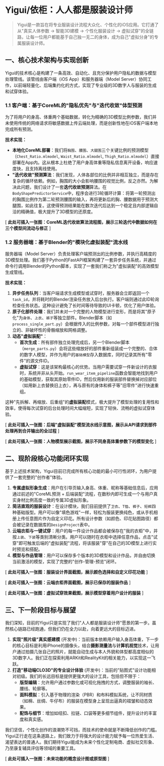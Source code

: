 # Yigui/依柜：人人都是服装设计师

> Yigui是一款旨在将专业服装设计流程大众化、个性化的iOS应用。它打通了从"真实人体参数 → 智能3D建模 → 个性化服装设计 → 虚拟试穿"的全链路，让每一位用户都能基于自己独一无二的身体，成为自己"虚拟分身"的专属服装设计师。

## 一、核心技术架构与实现创新

Yigui的技术核心是构建了一条高效、自动化、且充分保护用户隐私的数据与模型处理管线。该管线由客户端（iOS App）和服务器端（Model Server）协同工作，以前端轻量化、后端集约化的方式，实现了专业级的3D数字人与服装的生成和试穿体验。

### 1.1 客户端：基于CoreML的"隐私优先"与"迭代收敛"体型预测

为了将用户的身高、体重两个基础数据，转化为精确的3D模型比例参数，我们并未使用传统的网络请求将敏感数据上传云端处理，而是创新性地在iOS客户端本地完成所有预测。

**技术实现：**
- **本地化CoreML部署**：我们将`胸围`、`腰围`、`大腿围`三个关键比例的预测模型（`Chest_Ratio.mlmodel`, `Waist_Ratio.mlmodel`, `Thigh_Ratio.mlmodel`）直接部署在App内。这从根本上杜绝了用户身高体重等隐私信息离开设备，响应速度快，且支持离线使用。
- **"迭代收敛"预测算法**：我们发现，人体各部位的比例并非相互独立，而是存在复杂的循环依赖。例如，胸围的大小会影响腰围的视觉比例，反之亦然。为解决此问题，我们设计了一套**迭代收敛预测**算法。在`BodyShapePredictorService`中，程序会进行3轮循环计算：将第一轮预测出的胸围比例作为第二轮预测腰围的输入，再将更新后的胸、腰数据用于预测大腿围，如此往复。这使得预测结果能在数次迭代后达到一个稳定且内部逻辑自洽的精确值，极大提升了3D模型的还原度。

[ **此处可插入一张图：CoreML迭代收敛算法流程图，展示三轮迭代中数据如何在三个模型间流动与修正** ]

### 1.2 服务器端：基于Blender的"模块化虚拟装配"流水线

服务器端（Model Server）负责处理客户端预测出的比例参数，并执行高精度的3D模型处理。我们基于Python的FastAPI框架构建了一套异步任务系统，并通过命令行调用Blender的Python脚本，实现了一套我们称之为"虚拟装配"的高效模型生成管线。

**技术实现：**
1.  **异步任务队列**：当客户端请求生成模型或试穿时，服务器会立即返回一个`task_id`，并将耗时的Blender渲染任务放入后台执行。客户端则通过此ID轮询检查任务状态。这种设计避免了长时间等待导致的UI卡顿，优化了用户体验。
2.  **原子化部件处理**：我们并未对一个完整的人物模型进行变形，而是将其"原子化"为`身体`、`上衣`、`裤子`等独立部件。Blender脚本（如`process_single_part.py`）会根据传入的比例参数，对每一个部件模型进行独立的、非破坏性的骨骼缩放和网格调整。
3.  **动态"虚拟装配"**：
    - **首次生成**：所有部件独立处理完成后，另一个Blender脚本（`merge_parts.py`）会将这些缩放好的部件重新组装成一个完整的、合体的数字人模型，并作为用户的`基础模型`存入数据库，同时记录其所有"零件"的源文件ID。
    - **虚拟试穿**：这是该架构最核心的优势。当用户需要试穿一件新设计的衣服时，系统并非从头开始。`run_wear_item_pipeline`函数会智能地找到用户的基础模型，获取其原始零件ID，然后仅用新的服装部件替换掉对应部位（如用新上衣替换旧上衣），再与原有的身体和裤子等"旧零件"进行快速重组。

这种"先拆解、再缩放、后重组"的**虚拟装配**模式，极大提升了模型处理的复用性和效率，使得每次试穿的后台处理时间大幅缩短，实现了轻快、流畅的虚拟试穿体验。

[ **此处可插入一张图：后端"虚拟装配"模型流水线示意图，展示从API请求到部件处理再到合并输出的全过程** ]

[ **此处可插入一张图：人物模型展示截图，展示不同身高体重参数下的模型变化** ]

## 二、现阶段核心功能闭环实现

基于上述技术架构，Yigui目前已完成所有核心功能的最小可行性闭环，为用户提供了一套完整的"创作者"体验。

1.  **专属虚拟形象生成**：用户在引导页输入身高、体重、昵称等基础信息后，应用通过前述的"CoreML预测 + 后端装配"流程，在数秒内即可生成一个与用户真实身材比例高度一致的专属3D虚拟形象。
2.  **简洁直观的服装设计**：在设计模块，我们目前提供了`卫衣`、`T恤`、`裤子`、`短裤`四种基础版型。用户可以像"填色游戏"一样，轻松为服装更换纯色，或从手机相册上传任意图片作为自定义印花。所有设计参数（如颜色、印花贴图路径）都会被记录在数据库的`DesignProject`表中。
3.  **云端衣柜与一键试穿**：用户的每一件设计作品都会被保存在"我的衣柜"中，并按`上装`、`下装`等类别清晰分类。用户可以随时在衣柜中选择任意作品，点击"试穿"即可触发后端的"虚拟装配"流程，将该服装"穿"在自己的3D模型上进行实时预览和搭配。
4.  **模型与作品管理**：用户可以保存多个版本的3D模型和设计作品，并自由切换当前激活的模型，实现了完整的"创作-管理-预览"闭环。

[ **此处可插入一张图：服装设计界面截图，展示颜色选择和自定义印花功能** ]

[ **此处可插入一张图：云端衣柜界面截图，展示已保存的服装作品** ]

[ **此处可插入一张图：虚拟试穿效果截图，展示模型穿着用户设计的服装** ]

## 三、下一阶段目标与展望

我们深知，目前的Yigui只是实现了我们"人人都是服装设计师"愿景的第一步。虽然核心链路已经跑通，但我们仍在全力以赴，向着更远大的目标迈进。

1.  **实现"照片级"真实感建模** (开发中)：当前版本依赖用户输入身高体重，下一步的核心目标是利用iPhone的摄像头，结合**摄影测量法**与**计算机视觉**技术，让用户通过拍摄几张自己的照片，就能自动生成与本人外貌和体型都高度相似的3D数字人。我们正在探索利用ARKit和RealityKit的相关能力，以实现这一飞跃。
2.  **打造"移动端CLO3D"的专业设计体验** (开发中)：当前的"贴图式"设计功能相对初级。我们的长远目标是提供更强大的设计工具，包括但不限于：
    - **版型编辑**：允许用户通过参数化或可视化拖拽的方式，调整服装的袖长、腰线、轮廓等。
    - **面料模拟**：引入基于物理的渲染（PBR）和布料模拟系统，让不同材质（如棉、丝绸、牛仔布）的服装在模型身上呈现出逼真的褶皱和动态效果。
    - **配饰与细节**：增加如纽扣、拉链、口袋等更多细节组件，提升设计的丰富度和真实感。

我们坚信，个性化创作的浪潮势不可挡，而技术的使命就是不断降低创作的门槛。Yigui正行走在这条道路上，我们致力于将强大的设计能力赋予每一位热爱生活、渴望表达的普通人。我们期待Yigui能成为未来个性化定制电商、虚拟社交形象、乃至康复辅具评估等领域的重要工具。

[ **此处可插入一张图：未来功能的概念设计图或原型图** ] 

